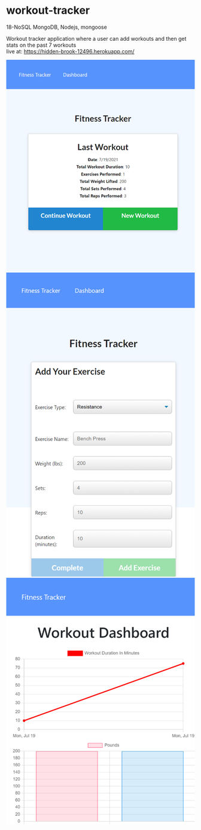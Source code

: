 # workout-tracker
18-NoSQL
MongoDB, Nodejs, 
mongoose

Workout tracker application where a user can add workouts and then get stats on the past 7 workouts  
live at: https://hidden-brook-12496.herokuapp.com/  

![Alt text](/localhost_3000__id=60f5f117292e894e849cbf87.png "Title")
![Alt text](/localhost_3000_exercise_id=60f5f7f833e457390c49eabb.png "Title")
![Alt text](/localhost_3000_stats.png "Title")
